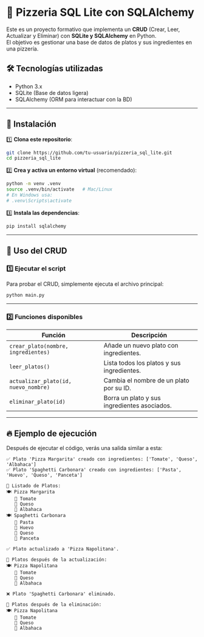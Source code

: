 # 🍕 Pizzeria SQL Lite con SQLAlchemy

Este es un proyecto formativo que implementa un **CRUD** (Crear, Leer, Actualizar y Eliminar) con **SQLite y SQLAlchemy** en Python.  
El objetivo es gestionar una base de datos de platos y sus ingredientes en una pizzería.

## 🛠️ Tecnologías utilizadas
- Python 3.x
- SQLite (Base de datos ligera)
- SQLAlchemy (ORM para interactuar con la BD)

---

## 🚀 Instalación

1️⃣ **Clona este repositorio**:
```bash
git clone https://github.com/tu-usuario/pizzeria_sql_lite.git
cd pizzeria_sql_lite
```

2️⃣ **Crea y activa un entorno virtual** (recomendado):
```bash
python -m venv .venv
source .venv/bin/activate   # Mac/Linux
# En Windows usa:
# .venv\Scripts\activate
```

3️⃣ **Instala las dependencias**:
```bash
pip install sqlalchemy
```

---

## 📌 Uso del CRUD

### 1️⃣ Ejecutar el script
Para probar el CRUD, simplemente ejecuta el archivo principal:
```bash
python main.py
```

---

### 2️⃣ Funciones disponibles

| Función               | Descripción |
|----------------------|-------------|
| `crear_plato(nombre, ingredientes)` | Añade un nuevo plato con ingredientes. |
| `leer_platos()` | Lista todos los platos y sus ingredientes. |
| `actualizar_plato(id, nuevo_nombre)` | Cambia el nombre de un plato por su ID. |
| `eliminar_plato(id)` | Borra un plato y sus ingredientes asociados. |

---

## 🔥 Ejemplo de ejecución

Después de ejecutar el código, verás una salida similar a esta:

```
✅ Plato 'Pizza Margarita' creado con ingredientes: ['Tomate', 'Queso', 'Albahaca']
✅ Plato 'Spaghetti Carbonara' creado con ingredientes: ['Pasta', 'Huevo', 'Queso', 'Panceta']

📜 Listado de Platos:
🍽️ Pizza Margarita
   🥗 Tomate
   🥗 Queso
   🥗 Albahaca
🍽️ Spaghetti Carbonara
   🥗 Pasta
   🥗 Huevo
   🥗 Queso
   🥗 Panceta

✅ Plato actualizado a 'Pizza Napolitana'.

📜 Platos después de la actualización:
🍽️ Pizza Napolitana
   🥗 Tomate
   🥗 Queso
   🥗 Albahaca

❌ Plato 'Spaghetti Carbonara' eliminado.

📜 Platos después de la eliminación:
🍽️ Pizza Napolitana
   🥗 Tomate
   🥗 Queso
   🥗 Albahaca
```

